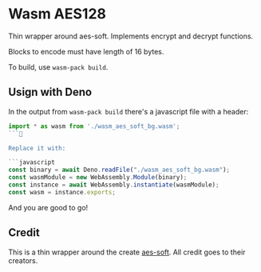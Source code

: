 # Wasm AES128

Thin wrapper around aes-soft. Implements encrypt and decrypt functions.

Blocks to encode must have length of 16 bytes.

To build, use `wasm-pack build`.

## Usign with Deno

In the output from `wasm-pack build` there's a javascript file with a header:

```javascript
import * as wasm from './wasm_aes_soft_bg.wasm';
```

Replace it with:

```javascript
const binary = await Deno.readFile("./wasm_aes_soft_bg.wasm");
const wasmModule = new WebAssembly.Module(binary);
const instance = await WebAssembly.instantiate(wasmModule);
const wasm = instance.exports;

```

And you are good to go!


## Credit

This is a thin wrapper around the create [aes-soft](https://docs.rs/crate/aes-soft/0.3.3). All credit goes to their creators.
